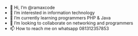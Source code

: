 - 👋 Hi, I’m @ramaxcode
- 👀 I’m interested in information technology
- 🌱 I’m currently learning programmers PHP & Java
- 💞️ I’m looking to collaborate on networking and programmers
- 📫 How to reach me on whatsapp 081312357853

<!---
ramaxcode/ramaxcode is a ✨ special ✨ repository because its `README.md` (this file) appears on your GitHub profile.
You can click the Preview link to take a look at your changes.
--->
